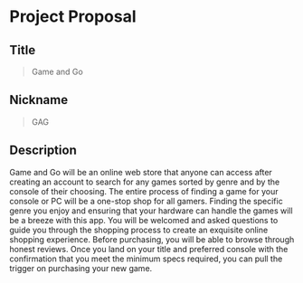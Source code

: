 # Project Proposal

## Title
> Game and Go
## Nickname
> GAG
## Description
Game and Go will be an online web store that anyone can access after creating an account to search for any games sorted by genre and by the console of their choosing. The entire process of finding a game for your console or PC will be a one-stop shop for all gamers. Finding the specific genre you enjoy and ensuring that your hardware can handle the games will be a breeze with this app. You will be welcomed and asked questions to guide you through the shopping process to create an exquisite online shopping experience. Before purchasing, you will be able to browse through honest reviews. Once you land on your title and preferred console with the confirmation that you meet the minimum specs required, you can pull the trigger on purchasing your new game.
